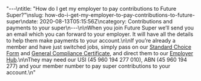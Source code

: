 "---\ntitle: \"How do I get my employer to pay contributions to Future Super?\"\nslug: how-do-i-get-my-employer-to-pay-contributions-to-future-super\ndate: 2020-08-13T05:15:56Z\ncategory: Contributions and payments to your super\n---\n\nWhen you join Future Super we’ll send you an email which you can forward to your employer. It will have all the details to help them make payments to your account.\n\nIf you’re already a member and have just switched jobs, simply pass on our [Standard Choice Form](https://www.futuresuper.com.au/standardchoiceform) and [General Compliance Certificate](https://www.futuresuper.com.au/generalcompliancecertificate), and direct them to our [Employer Hub](https://www.futuresuper.com.au/employers).\n\nThey may need our USI (45 960 194 277 010), ABN (45 960 194 277) and your member number to pay super contributions to your account.\n"
